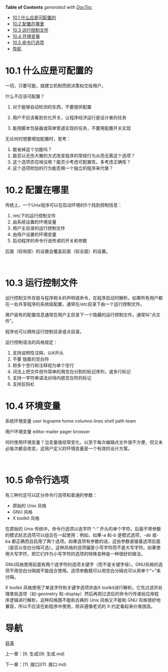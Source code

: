 <!-- START doctoc generated TOC please keep comment here to allow auto update -->
<!-- DON'T EDIT THIS SECTION, INSTEAD RE-RUN doctoc TO UPDATE -->
**Table of Contents**  *generated with [DocToc](https://github.com/thlorenz/doctoc)*

- [10.1 什么应是可配置的](#101%C2%A0%E4%BB%80%E4%B9%88%E5%BA%94%E6%98%AF%E5%8F%AF%E9%85%8D%E7%BD%AE%E7%9A%84)
- [10.2 配置在哪里](#102%C2%A0%E9%85%8D%E7%BD%AE%E5%9C%A8%E5%93%AA%E9%87%8C)
- [10.3 运行控制文件](#103%C2%A0%E8%BF%90%E8%A1%8C%E6%8E%A7%E5%88%B6%E6%96%87%E4%BB%B6)
- [10.4 环境变量](#104%C2%A0%E7%8E%AF%E5%A2%83%E5%8F%98%E9%87%8F)
- [10.5 命令行选项](#105%C2%A0%E5%91%BD%E4%BB%A4%E8%A1%8C%E9%80%89%E9%A1%B9)
- [导航](#%E5%AF%BC%E8%88%AA)

<!-- END doctoc generated TOC please keep comment here to allow auto update -->

# 10.1 什么应是可配置的

一切，只要可能，就建立机制而把决策权交给用户。



什么不应该可配置？

1. 对于能够自动检测的东西，不要提供配置

2. 用户不应该看到优化开关，让程序经济运行是设计者的任务

3. 能用脚本包装器或简单管道实现的任务，不要用配置开关实现


无论何时想要增加配置时，思考：

1. 能省掉这个功能吗？
2. 能否以无伤大雅的方式改变程序的常规行为从而无需这个选项？
3. 这个选项否花哨没用？能否少考虑可配置性，多考虑正确性？
4. 这个选项附加的行为能否用一个独立的程序来代替？



# 10.2 配置在哪里

传统上，一个Unix程序可以在启动环境的5个找到控制信息：

1. /etc下的运行控制文件
2. 由系统设置的环境变量
3. 用户主目录的运行控制文件
4. 由用户设置的环境变量
5. 启动程序的命令行说传递的开关和参数

后面（较局部）的设置会覆盖前面（较全面）的设置。

 

# 10.3 运行控制文件

运行控制文件存放与程序相关的声明或命令，在程序启动时解析。如果所有用户都在一处共享程序的系统级配置，通常在/etc目录下由一个运行控制文件。

用户装有的配置信息通常在用户主目录下一个隐藏的运行控制文件。通常叫“点文件”。

程序也可以拥有运行控制目录或点目录。



运行控制语法的风格规定：

1. 支持说明性注释，以#开头
2. 不要 隐匿的空白符
3. 把多个空行和注释视为单个空行
4. 词法上把文件视作简单的用空白分割的标记序列，或多行标记
5. 支持一字符串语法对待内嵌空白符的标记
6. 支持反斜杠



# 10.4 环境变量

系统环境变量 user logname home columns lines shell path team

用户环境变量 editor mailer pager browser

何时使用环境变量？当变量值经常变化，以至于每次编辑点文件很不方便，但又未必每次都会改变，这用户定义的环境变量是一个有效的设计方案。

 

# 10.5 命令行选项

有三种约定可以区分命令行选项和普通的参数：

- 原始的 Unix 风格
- GNU 风格
- X toolkit 风格

在原始的 Unix 传统中，命令行选项以连字符 “-” 开头的单个字符。后面不带参数的模式标志选项可以组合在一起使用：例如，如果-a 和-b 是模式选项，-ab 或-ba 都正确而且启用了两个选项。如果选项有参数的话，这些参数紧接着选项后面（是否以空白分隔可选）。这种风格的选项偏爱小写字符而不是大写字符。如果使用大写字符，把它们作为小写字符的选项的特殊变种是一种很好的做法。

GNU风格使用前面有两个连字符的选项关键字（而不是关键字母）。GNU风格的选项不用空白分隔就不能组合使用。选项参数既可以用空白分隔也可以用单个“=”来分隔。

X toolkit 风格使用了单连字符和关键字选项并由X toolkit进行解析。它先过滤并处理某些选项（如-geometry 和-display）然后再把过滤后的命令行传递给应用程序逻辑进行解析。这种风格既不能和古典的 Unix 风格又不能和 GNU 风格很好地兼容，所以不应该在新程序中使用，除非遵循老式的 X 约定看起来价值很高。

# 导航

[目录](README.md)

上一章：[9. 生成](9. 生成.md)

下一章：[11. 接口](11. 接口.md)


